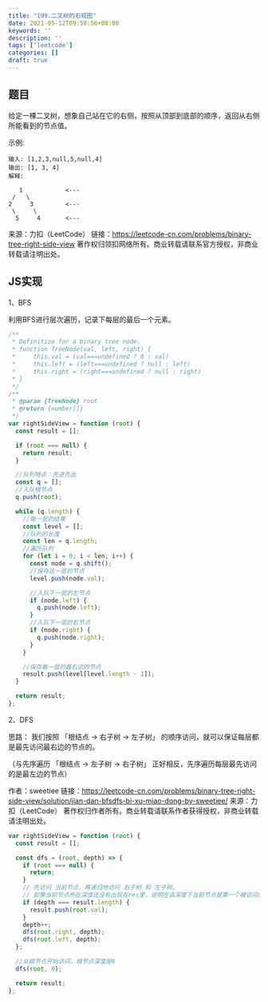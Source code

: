 ```yaml
---
title: "199.二叉树的右视图"
date: 2021-05-12T09:50:56+08:00
keywords: ''
description: ''
tags: ['leetcode']
categories: []
draft: true
---
```


## 题目

给定一棵二叉树，想象自己站在它的右侧，按照从顶部到底部的顺序，返回从右侧所能看到的节点值。

示例:
```
输入: [1,2,3,null,5,null,4]
输出: [1, 3, 4]
解释:

   1            <---
 /   \
2     3         <---
 \     \
  5     4       <---
```

来源：力扣（LeetCode）
链接：https://leetcode-cn.com/problems/binary-tree-right-side-view
著作权归领扣网络所有。商业转载请联系官方授权，非商业转载请注明出处。

## JS实现

1、BFS

利用BFS进行层次遍历，记录下每层的最后一个元素。

```javascript
/**
 * Definition for a binary tree node.
 * function TreeNode(val, left, right) {
 *     this.val = (val===undefined ? 0 : val)
 *     this.left = (left===undefined ? null : left)
 *     this.right = (right===undefined ? null : right)
 * }
 */
/**
 * @param {TreeNode} root
 * @return {number[]}
 */
var rightSideView = function (root) {
  const result = [];

  if (root === null) {
    return result;
  }

  //队列特点：先进先出
  const q = [];
  //入队根节点
  q.push(root);

  while (q.length) {
    //每一层的结果
    const level = [];
    //队列的长度
    const len = q.length;
    //遍历队列
    for (let i = 0; i < len; i++) {
      const node = q.shift();
      //保存这一层的节点 
      level.push(node.val);

      //入队下一层的左节点
      if (node.left) {
        q.push(node.left);
      }
      //入队下一层的右节点
      if (node.right) {
        q.push(node.right);
      }
    }

    //保存每一层的最右边的节点
    result.push(level[level.length - 1]);
  }

  return result;
};
```

2、DFS

思路： 我们按照 「根结点 -> 右子树 -> 左子树」 的顺序访问，就可以保证每层都是最先访问最右边的节点的。

（与先序遍历 「根结点 -> 左子树 -> 右子树」 正好相反，先序遍历每层最先访问的是最左边的节点）

作者：sweetiee
链接：https://leetcode-cn.com/problems/binary-tree-right-side-view/solution/jian-dan-bfsdfs-bi-xu-miao-dong-by-sweetiee/
来源：力扣（LeetCode）
著作权归作者所有。商业转载请联系作者获得授权，非商业转载请注明出处。

```javascript
var rightSideView = function (root) {
  const result = [];

  const dfs = (root, depth) => {
    if (root === null) {
      return;
    }
    // 先访问 当前节点，再递归地访问 右子树 和 左子树。
    // 如果当前节点所在深度还没有出现在res里，说明在该深度下当前节点是第一个被访问的节点，因此将当前节点加入res中。
    if (depth === result.length) {
      result.push(root.val);
    }
    depth++;
    dfs(root.right, depth);
    dfs(root.left, depth);
  };

  //从根节点开始访问，根节点深度是0
  dfs(root, 0);

  return result;
};
```
